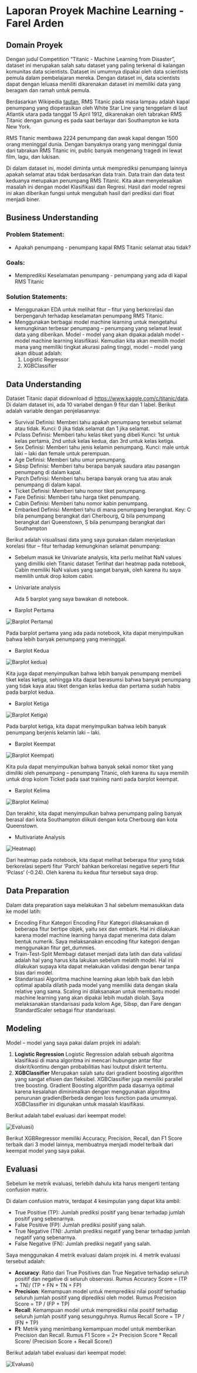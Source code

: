 # Laporan Proyek Machine Learning - Farel Arden

## Domain Proyek

Dengan judul Competition “Titanic - Machine Learning from Disaster”, dataset ini merupakan salah satu dataset yang paling terkenal di kalangan komunitas data scientists. Dataset ini umumnya dipakai oleh data scientists pemula dalam pembelajaran mereka. Dengan dataset ini, data scientists dapat dengan leluasa meniliti dikarenakan dataset ini memiliki data yang beragam dan ramah untuk pemula.

Berdasarkan Wikipedia [tautan](https://en.wikipedia.org/wiki/Titanic), RMS Titanic pada masa lampau adalah kapal penumpang yang dioperasikan oleh White Star Line yang tenggelam di laut Atlantik utara pada tanggal 15 April 1912, dikarenakan oleh tabrakan RMS Titanic dengan gunung es pada saat berlayar dari Southampton ke kota New York. 

RMS Titanic membawa 2224 penumpang dan awak kapal dengan 1500 orang meninggal dunia. Dengan banyaknya orang yang meninggal dunia dari tabrakan RMS Titanic ini, public banyak mengenang tragedi ini lewat film, lagu, dan lukisan.

Di dalam dataset ini, model diminta untuk memprediksi penumpang lainnya apakah selamat atau tidak berdasarkan data train. Data train dan data test keduanya merupakan penumpang RMS Titanic.
Kita akan menyelesaikan masalah ini dengan model Klasifikasi dan Regresi. Hasil dari model regresi ini akan diberikan fungsi untuk mengubah hasil dari prediksi dari float menjadi biner.

## Business Understanding

### Problem Statement:
- Apakah penumpang - penumpang kapal RMS Titanic selamat atau tidak?

### Goals:
-	Memprediksi Keselamatan penumpang - penumpang yang ada di kapal RMS Titanic 

### Solution Statements:
-	Menggunakan EDA untuk melihat fitur – fitur yang berkorelasi dan berpengaruh terhadap keselamatan penumpang RMS Titanic.
-	Menggunakan berbagai model machine learning untuk mengetahui kemungkinan terbesar penumpang – penumpang yang selamat lewat data yang diberikan. Model - model yang akan dipakai adalah model - model machine learning klasifikasi. Kemudian kita akan memilih model mana yang memiliki tingkat akurasi paling tinggi, model – model yang akan dibuat adalah:
	1.	Logistic Regressor
	2.	XGBClassifier

## Data Understanding

Dataset Titanic dapat didownload di https://www.kaggle.com/c/titanic/data.
Di dalam dataset ini, ada 10 variabel dengan 9 fitur dan 1 label. Berikut adalah variable dengan penjelasannya:
- 	Survival 
	Definisi: Memberi tahu apakah penumpang tersebut selamat atau tidak.
	Kunci: 0 jika tidak selamat dan 1 jika selamat.
-	Pclass
	Definisi: Memberi tahu kelas tiket yang dibeli
	Kunci: 1st untuk kelas pertama, 2nd untuk kelas kedua, dan 3rd untuk kelas ketiga.
-	Sex
	Definisi: Memberi tahu jenis kelamin penumpang.
	Kunci: male untuk laki – laki dan female untuk perempuan.
-	Age
	Definisi: Memberi tahu umur penumpang.
-	Sibsp
	Definisi: Memberi tahu berapa banyak saudara atau pasangan penumpang di dalam kapal.
-	Parch
	Definisi: Memberi tahu berapa banyak orang tua atau anak penumpang di dalam kapal.
-	Ticket
	Definisi: Memberi tahu nomor tiket penumpang.
-	Fare
	Definisi: Memberi tahu harga tiket penumpang.
-	Cabin
	Definisi: Memberi tahu nomor kabin penumpang.
-	Embarked
	Definisi: Memberi tahu di mana penumpang berangkat.
	Key: C bila penumpang berangkat dari Cherbourg, Q bila penumpang berangkat dari Queenstown, S bila penumpang berangkat dari Southampton

Berikut adalah visualisasi data yang saya gunakan dalam menjelaskan korelasi fitur – fitur terhadap kemungkinan selamat penumpang:
-	Sebelum masuk ke Univariate analysis, kita perlu melihat NaN values yang dimiliki oleh Titanic dataset
Terlihat dari heatmap pada notebook, Cabin memiliki NaN values yang sangat banyak, oleh karena itu saya memilih untuk drop kolom cabin.
-	Univariate analysis
 
	Ada 5 barplot yang saya bawakan di notebook. 
-   Barplot Pertama
   
![Barplot Pertama](https://raw.githubusercontent.com/farelarden/Dicoding-SIB/main/1.JPG))

Pada barplot pertama yang ada pada notebook, kita dapat menyimpulkan bahwa lebih banyak penumpang yang meninggal.

-  Barplot Kedua

![Barplot kedua](https://raw.githubusercontent.com/farelarden/Dicoding-SIB/main/2.JPG))

Kita juga dapat menyimpulkan bahwa lebih banyak penumpang membeli tiket kelas ketiga, sehingga kita dapat berasumsi bahwa banyak penumpang yang tidak kaya atau tiket dengan kelas kedua dan pertama sudah habis pada barplot kedua.

-  Barplot Ketiga
  
![Barplot Ketiga](https://raw.githubusercontent.com/farelarden/Dicoding-SIB/main/3.JPG))

Pada barplot ketiga, kita dapat menyimpulkan bahwa lebih banyak penumpang berjenis kelamin laki – laki.
- Barplot Keempat
 
![Barplot Keempat](https://raw.githubusercontent.com/farelarden/Dicoding-SIB/main/4.JPG))

Kita pula dapat menyimpulkan bahwa banyak sekali nomor tiket yang dimiliki oleh penumpang – penumpang Titanic, oleh karena itu saya memilih untuk drop kolom Ticket pada saat training nanti pada barplot keempat.

-  Barplot Kelima
  
![Barplot Kelima](https://raw.githubusercontent.com/farelarden/Dicoding-SIB/main/5.JPG))

Dan terakhir, kita dapat menyimpulkan bahwa penumpang paling banyak berasal dari kota Southampton diikuti dengan kota Cherbourg dan kota Queenstown.


-	Multivariate Analysis
 
![Heatmap](https://raw.githubusercontent.com/farelarden/Dicoding-SIB/main/6.JPG))

Dari heatmap pada notebook, kita dapat melihat beberapa fitur yang tidak berkorelasi seperti fitur ‘Parch’ bahkan berkorelasi negative seperti fitur ‘Pclass’ (-0.24). Oleh karena itu kedua fitur tersebut saya drop.

## Data Preparation

Dalam data preparation saya melakukan 3 hal sebelum memasukkan data ke model latih:

-	Encoding Fitur Kategori
	Encoding Fitur Kategori dilaksanakan di beberapa fitur bertipe objek, yaitu sex dan embark. Hal ini dilakukan karena model machine learning hanya dapat menerima data dalam bentuk numerik. Saya melaksanakan encoding fitur kategori dengan menggunakan fitur get_dummies.
-	Train-Test-Split
	Membagi dataset menjadi data latih dan data validasi adalah hal yang harus kita lakukan sebelum melatih model. Hal ini dilakukan supaya kita dapat melakukan validasi dengan benar tanpa bias dari model.
-	Standarisasi
	Algoritma machine learning akan lebih baik dan lebih optimal apabila dilatih pada model yang memiliki data dengan skala relative yang sama. Scaling ini dilaksanakan untuk membantu model machine learning yang akan dipakai lebih mudah diolah. Saya melaksanakan standarisasi pada kolom Age, Sibsp, dan Fare dengan StandardScaler sebagai fitur standarisasi.

## Modeling

Model – model yang saya pakai dalam projek ini adalah:
1.	**Logistic Regression**
    Logistic Regression adalah sebuah algoritma klasifikasi di mana algoritma ini mencari hubungan antar fitur diskrit/kontinu dengan probabilitias hasi loutput diskrit tertentu.
2.	**XGBClassifier**
   Merupakan salah satu dari gradient boosting algorithm yang sangat efisien dan fleksibel. XGBClassifier juga memiliki parallel tree boosting. Gradient Boosting algorithm pada dasarnya optimal karena kesalahan diminimalkan dengan menggunakan algoritma penurunan gradien(Berbeda dengan loss function pada umumnya). XGBClassifier ini digunakan untuk masalah klasifikasi.


Berikut adalah tabel evaluasi dari keempat model:

![Evaluasi](https://raw.githubusercontent.com/farelarden/Dicoding-SIB/main/14.JPG))

Berikut XGBRegressor memiliki Accuracy, Precision, Recall, dan F1 Score terbaik dari 3 model lainnya, membuatnya menjadi model terbaik dari keempat model yang saya pakai.
## Evaluasi

Sebelum ke metrik evaluasi, terlebih dahulu kita harus mengerti tentang confusion matrix.
 
Di dalam confusion matrix, terdapat 4 kesimpulan yang dapat kita ambil:
-	True Positive (TP): Jumlah prediksi positif yang benar terhadap jumlah positif yang sebenarnya.
-	False Positive (FP): Jumlah prediksi positif yang salah.
-	True Negative (TN): Jumlah prediksi negatif yang benar terhadap jumlah negatif yang sebenarnya.
-	False Negative (FN): Jumlah prediksi negatif yang salah.

Saya menggunakan 4 metrik evaluasi dalam projek ini. 4 metrik evaluasi tersebut adalah:
-	**Accuracy**: Ratio dari True Positives dan True Negative terhadap seluruh positif dan negative di seluruh observasi.
	Rumus Accuracy Score = (TP + TN)/ (TP + FN + TN + FP) 
-	**Precision**: Kemampuan model untuk memprediksi nilai positif terhadap seluruh jumlah positif yang diprediksi oleh model.
	Rumus Precision Score = TP / (FP + TP)
-	**Recall**: Kemampuan model untuk memprediksi nilai positif terhadap seluruh jumlah positif yang sesungguhnya.
	Rumus Recall Score = TP / (FN + TP)
-	**F1**: Metrik yang menimbang kemampuan model untuk memberikan Precision dan Recall.
	Rumus F1 Score = 2* Precision Score * Recall Score/ (Precision Score + Recall Score/)

Berikut adalah tabel evaluasi dari keempat model:

![Evaluasi](https://raw.githubusercontent.com/farelarden/Dicoding-SIB/main/14.JPG))
 

